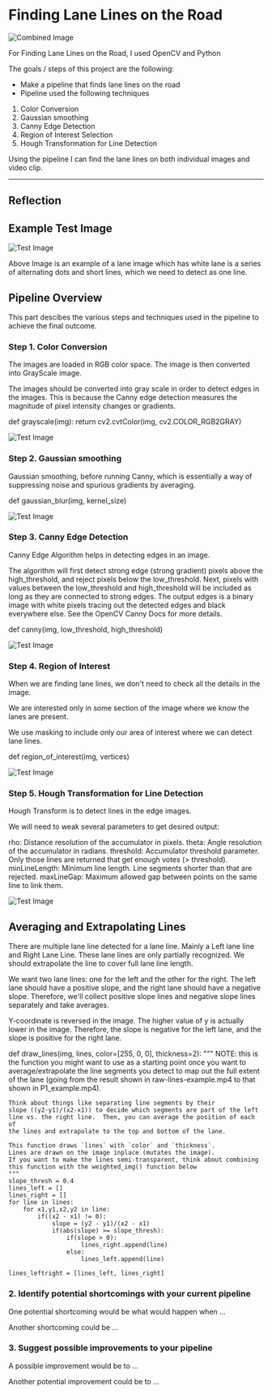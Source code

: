 # **Finding Lane Lines on the Road** 

<img src="test_images_output/solidWhiteCurve.jpg" alt="Combined Image" />

For Finding Lane Lines on the Road, I used OpenCV and Python

The goals / steps of this project are the following:
* Make a pipeline that finds lane lines on the road
* Pipeline used the following techniques
1. Color Conversion
2. Gaussian smoothing
3. Canny Edge Detection
4. Region of Interest Selection
5. Hough Transformation for Line Detection

Using the pipeline I can find the lane lines on both individual images and video clip.

---

## Reflection

## Example Test Image

<img src="test_images/solidWhiteCurve.jpg" alt="Test Image" />

Above Image is an example of a lane image which has white lane is a series of alternating dots and short lines, which we need to detect as one line.

## Pipeline Overview
This part descibes the various steps and techniques used in the pipeline to achieve the final outcome.

### Step 1. Color Conversion

The images are loaded in RGB color space. The image is then converted into GrayScale image.

The images should be converted into gray scale in order to detect edges in the images. 
This is because the Canny edge detection measures the magnitude of pixel intensity changes or gradients.

def grayscale(img):
    return cv2.cvtColor(img, cv2.COLOR_RGB2GRAY)

<img src="test_images/solidWhiteCurve.jpg" alt="Test Image" />

### Step 2. Gaussian smoothing

Gaussian smoothing, before running Canny, which is essentially a way of suppressing noise and spurious gradients by averaging.

def gaussian_blur(img, kernel_size)

<img src="test_images/solidWhiteCurve.jpg" alt="Test Image" />
	
### Step 3. Canny Edge Detection

Canny Edge Algorithm helps in detecting edges in an image.

The algorithm will first detect strong edge (strong gradient) pixels above the high_threshold, and reject pixels below the low_threshold. Next, pixels with values between the low_threshold and high_threshold will be included as long as they are connected to strong edges. The output edges is a binary image with white pixels tracing out the detected edges and black everywhere else. See the OpenCV Canny Docs for more details.

def canny(img, low_threshold, high_threshold)
	
<img src="test_images/solidWhiteCurve.jpg" alt="Test Image" />
	
### Step 4. Region of Interest 

When we are finding lane lines, we don't need to check all the details in the image.

We are interested only in some section of the image where we know the lanes are present.

We use masking to include only our area of interest where we can detect lane lines. 

def region_of_interest(img, vertices)

<img src="test_images/solidWhiteCurve.jpg" alt="Test Image" />

### Step 5. Hough Transformation for Line Detection

Hough Transform is to detect lines in the edge images.

We will need to weak several parameters to get desired output:

rho: Distance resolution of the accumulator in pixels.
theta: Angle resolution of the accumulator in radians.
threshold: Accumulator threshold parameter. Only those lines are returned that get enough votes (> threshold).
minLineLength: Minimum line length. Line segments shorter than that are rejected.
maxLineGap: Maximum allowed gap between points on the same line to link them.

<img src="test_images/solidWhiteCurve.jpg" alt="Test Image" />

## Averaging and Extrapolating Lines

There are multiple lane line detected for a lane line. Mainly a Left lane line and Right Lane Line.
These lane lines are only partially recognized. We should extrapolate the line to cover full lane line length.

We want two lane lines: one for the left and the other for the right. The left lane should have a positive slope, and the right lane should have a negative slope. Therefore, we'll collect positive slope lines and negative slope lines separately and take averages.

Y-coordinate is reversed in the image. The higher value of y is actually lower in the image. 
Therefore, the slope is negative for the left lane, and the slope is positive for the right lane.

def draw_lines(img, lines, color=[255, 0, 0], thickness=2):
    """
    NOTE: this is the function you might want to use as a starting point once you want to 
    average/extrapolate the line segments you detect to map out the full
    extent of the lane (going from the result shown in raw-lines-example.mp4
    to that shown in P1_example.mp4).  
    
    Think about things like separating line segments by their 
    slope ((y2-y1)/(x2-x1)) to decide which segments are part of the left
    line vs. the right line.  Then, you can average the position of each of 
    the lines and extrapolate to the top and bottom of the lane.
    
    This function draws `lines` with `color` and `thickness`.    
    Lines are drawn on the image inplace (mutates the image).
    If you want to make the lines semi-transparent, think about combining
    this function with the weighted_img() function below
    """
    slope_thresh = 0.4
    lines_left = []
    lines_right = []
    for line in lines:
        for x1,y1,x2,y2 in line:
            if((x2 - x1) != 0):
                slope = (y2 - y1)/(x2 - x1)
                if(abs(slope) >= slope_thresh):
                    if(slope > 0):
                        lines_right.append(line)
                    else:
                        lines_left.append(line)

    lines_leftright = [lines_left, lines_right]

### 2. Identify potential shortcomings with your current pipeline


One potential shortcoming would be what would happen when ... 

Another shortcoming could be ...


### 3. Suggest possible improvements to your pipeline

A possible improvement would be to ...

Another potential improvement could be to ...
